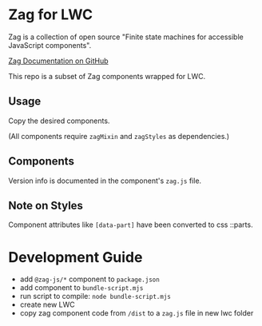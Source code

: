 # Zag for LWC

Zag is a collection of open source "Finite state machines for accessible JavaScript components".

[Zag Documentation on GitHub](https://github.com/chakra-ui/zag)

This repo is a subset of Zag components wrapped for LWC.

## Usage

Copy the desired components.

(All components require `zagMixin` and `zagStyles` as dependencies.)

## Components

Version info is documented in the component's `zag.js` file.

## Note on Styles

Component attributes like `[data-part]` have been converted to css ::parts.

# Development Guide

- add `@zag-js/*` component to `package.json`
- add component to `bundle-script.mjs`
- run script to compile: `node bundle-script.mjs`
- create new LWC
- copy zag component code from `/dist` to a `zag.js` file in new lwc folder
